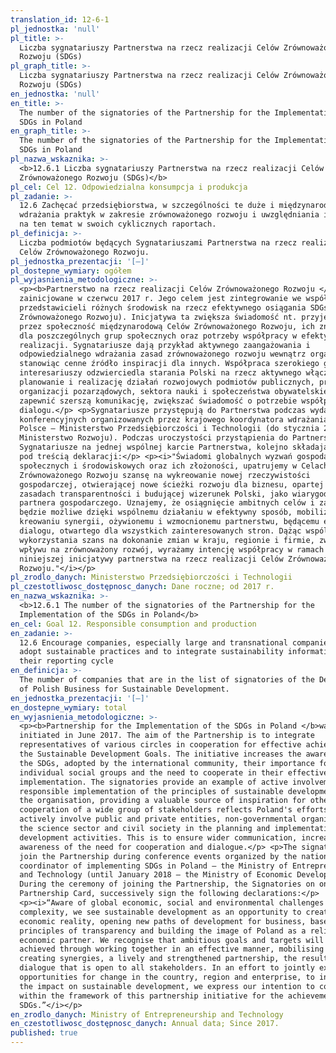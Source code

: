 ```yaml
---
translation_id: 12-6-1
pl_jednostka: 'null'
pl_title: >-
  Liczba sygnatariuszy Partnerstwa na rzecz realizacji Celów Zrównoważonego
  Rozwoju (SDGs)
pl_graph_title: >-
  Liczba sygnatariuszy Partnerstwa na rzecz realizacji Celów Zrównoważonego
  Rozwoju (SDGs)
en_jednostka: 'null'
en_title: >-
  The number of the signatories of the Partnership for the Implementation of the
  SDGs in Poland
en_graph_title: >-
  The number of the signatories of the Partnership for the Implementation of the
  SDGs in Poland
pl_nazwa_wskaznika: >-
  <b>12.6.1 Liczba sygnatariuszy Partnerstwa na rzecz realizacji Celów
  Zrównoważonego Rozwoju (SDGs)</b>
pl_cel: Cel 12. Odpowiedzialna konsumpcja i produkcja
pl_zadanie: >-
  12.6 Zachęcać przedsiębiorstwa, w szczególności te duże i międzynarodowe, do
  wdrażania praktyk w zakresie zrównoważonego rozwoju i uwzględniania informacji
  na ten temat w swoich cyklicznych raportach.
pl_definicja: >-
  Liczba podmiotów będących Sygnatariuszami Partnerstwa na rzecz realizacji
  Celów Zrównoważonego Rozwoju.
pl_jednostka_prezentacji: '[–]'
pl_dostepne_wymiary: ogółem
pl_wyjasnienia_metodologiczne: >-
  <p><b>Partnerstwo na rzecz realizacji Celów Zrównoważonego Rozwoju </b>zostało
  zainicjowane w czerwcu 2017 r. Jego celem jest zintegrowanie we współpracy
  przedstawicieli różnych środowisk na rzecz efektywnego osiągania SDGs (Celów
  Zrównoważonego Rozwoju). Inicjatywa ta zwiększa świadomość nt. przyjętych
  przez społeczność międzynarodową Celów Zrównoważonego Rozwoju, ich znaczenia
  dla poszczególnych grup społecznych oraz potrzeby współpracy w efektywnej ich
  realizacji. Sygnatariusze dają przykład aktywnego zaangażowania i
  odpowiedzialnego wdrażania zasad zrównoważonego rozwoju wewnątrz organizacji,
  stanowiąc cenne źródło inspiracji dla innych. Współpraca szerokiego grona
  interesariuszy odzwierciedla starania Polski na rzecz aktywnego włączania w
  planowanie i realizację działań rozwojowych podmiotów publicznych, prywatnych,
  organizacji pozarządowych, sektora nauki i społeczeństwa obywatelskiego. Ma to
  zapewnić szerszą komunikację, zwiększać świadomość o potrzebie współpracy i
  dialogu.</p> <p>Sygnatariusze przystępują do Partnerstwa podczas wydarzeń
  konferencyjnych organizowanych przez krajowego koordynatora wdrażania SDGs w
  Polsce – Ministerstwo Przedsiębiorczości i Technologii (do stycznia 2018 r.
  Ministerstwo Rozwoju). Podczas uroczystości przystąpienia do Partnerstwa,
  Sygnatariusze na jednej wspólnej karcie Partnerstwa, kolejno składają podpisy
  pod treścią deklaracji:</p> <p><i>"Świadomi globalnych wyzwań gospodarczych,
  społecznych i środowiskowych oraz ich złożoności, upatrujemy w Celach
  Zrównoważonego Rozwoju szansę na wykreowanie nowej rzeczywistości
  gospodarczej, otwierającej nowe ścieżki rozwoju dla biznesu, opartej na
  zasadach transparentności i budującej wizerunek Polski, jako wiarygodnego
  partnera gospodarczego. Uznajemy, że osiągnięcie ambitnych celów i zadań
  będzie możliwe dzięki wspólnemu działaniu w efektywny sposób, mobilizacji sił,
  kreowaniu synergii, ożywionemu i wzmocnionemu partnerstwu, będącemu efektem
  dialogu, otwartego dla wszystkich zainteresowanych stron. Dążąc wspólnie do
  wykorzystania szans na dokonanie zmian w kraju, regionie i firmie, zwiększania
  wpływu na zrównoważony rozwój, wyrażamy intencję współpracy w ramach
  niniejszej inicjatywy partnerstwa na rzecz realizacji Celów Zrównoważonego
  Rozwoju."</i></p>
pl_zrodlo_danych: Ministerstwo Przedsiębiorczości i Technologii
pl_czestotliwosc_dostępnosc_danych: Dane roczne; od 2017 r.
en_nazwa_wskaznika: >-
  <b>12.6.1 The number of the signatories of the Partnership for the
  Implementation of the SDGs in Poland</b>
en_cel: Goal 12. Responsible consumption and production
en_zadanie: >-
  12.6 Encourage companies, especially large and transnational companies, to
  adopt sustainable practices and to integrate sustainability information into
  their reporting cycle
en_definicja: >-
  The number of companies that are in the list of signatories of the Declaration
  of Polish Business for Sustainable Development.
en_jednostka_prezentacji: '[–]'
en_dostepne_wymiary: total
en_wyjasnienia_metodologiczne: >-
  <p><b>Partnership for the Implementation of the SDGs in Poland </b>was
  initiated in June 2017. The aim of the Partnership is to integrate
  representatives of various circles in cooperation for effective achievement of
  the Sustainable Development Goals. The initiative increases the awareness of
  the SDGs, adopted by the international community, their importance for
  individual social groups and the need to cooperate in their effective
  implementation. The signatories provide an example of active involvement and
  responsible implementation of the principles of sustainable development within
  the organisation, providing a valuable source of inspiration for others. The
  cooperation of a wide group of stakeholders reflects Poland's efforts to
  actively involve public and private entities, non-governmental organizations,
  the science sector and civil society in the planning and implementation of
  development activities. This is to ensure wider communication, increase
  awareness of the need for cooperation and dialogue.</p> <p>The signatories
  join the Partnership during conference events organized by the national
  coordinator of implementing SDGs in Poland – the Ministry of Entrepreneurship
  and Technology (until January 2018 – the Ministry of Economic Development).
  During the ceremony of joining the Partnership, the Signatories on one common
  Partnership Card, successively sign the following declarations:</p>
  <p><i>“Aware of global economic, social and environmental challenges and their
  complexity, we see sustainable development as an opportunity to create a new
  economic reality, opening new paths of development for business, based on the
  principles of transparency and building the image of Poland as a reliable
  economic partner. We recognise that ambitious goals and targets will be
  achieved through working together in an effective manner, mobilising forces,
  creating synergies, a lively and strengthened partnership, the result of
  dialogue that is open to all stakeholders. In an effort to jointly exploit
  opportunities for change in the country, region and enterprise, to increase
  the impact on sustainable development, we express our intention to cooperate
  within the framework of this partnership initiative for the achievement of the
  SDGs.”</i></p>
en_zrodlo_danych: Ministry of Entrepreneurship and Technology
en_czestotliwosc_dostępnosc_danych: Annual data; Since 2017.
published: true
---
```

